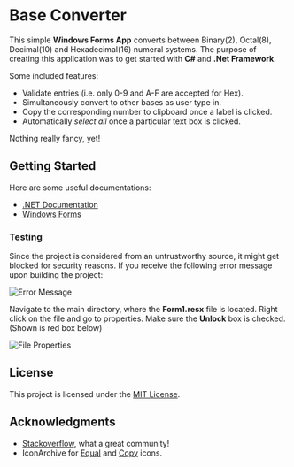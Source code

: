 # Base Converter
This simple **Windows Forms App** converts between Binary(2), Octal(8), Decimal(10) and Hexadecimal(16) numeral systems. The purpose of creating this application was to get started with **C#** and **.Net Framework**.

Some included features:
- Validate entries (i.e. only 0-9 and A-F are accepted for Hex).
- Simultaneously convert to other bases as user type in.
- Copy the corresponding number to clipboard once a label is clicked.
- Automatically *select all* once a particular text box is clicked.

Nothing really fancy, yet!

## Getting Started
Here are some useful documentations:
- [.NET Documentation](https://docs.microsoft.com/en-us/dotnet/index)
- [Windows Forms](https://docs.microsoft.com/en-us/dotnet/framework/winforms/)

### Testing
Since the project is considered from an untrustworthy source, it might get blocked for security reasons.
If you receive the following error message upon building the project:

![Error Message](../resources/BuildingError.PNG?raw=true)

Navigate to the main directory, where the **Form1.resx** file is located. Right click on the file and go to properties. Make sure the **Unlock** box is checked. (Shown is red box below)

![File Properties](../resources/FileProperties.PNG?raw=true)

## License
This project is licensed under the [MIT License](https://github.com/aalsehly86/BaseConverter/blob/master/LICENSE).

## Acknowledgments
- [Stackoverflow](https://stackoverflow.com), what a great community!
- IconArchive for [Equal](http://www.iconarchive.com/show/polygon-icons-by-graphicloads/equal-icon.html) and [Copy](http://www.iconarchive.com/show/qetto-2-icons-by-ampeross/copy-icon.html) icons.
